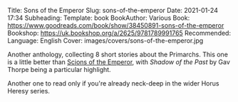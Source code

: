Title: Sons of the Emperor
Slug: sons-of-the-emperor
Date: 2021-01-24 17:34
Subheading: 
Template: book
BookAuthor: Various
Book: https://www.goodreads.com/book/show/38450891-sons-of-the-emperor
Bookshop: https://uk.bookshop.org/a/2625/9781789991765
Recommended: 
Language: English
Cover: images/covers/sons-of-the-emperor.jpg

Another anthology, collecting 8 short stories about the Primarchs. This one is a little better than [Scions of the Emperor](https://www.jacquescorbytuech.com/reading/scions-of-the-emperor), with *Shadow of the Past* by Gav Thorpe being a particular highlight.

Another one to read only if you're already neck-deep in the wider Horus Heresy series.